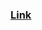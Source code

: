 ### [Link](obsidian://open?vault=Offensive%20Security&file=root%2FPenetration%20Testing%2FPrivilege%20Escalation%2FWindows%2F~%20Checklist)


